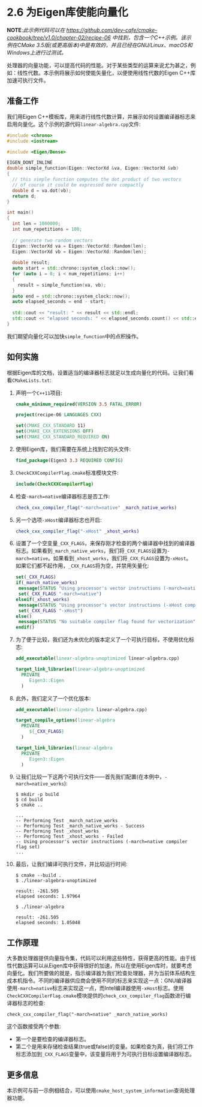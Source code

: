 # 2.6 为Eigen库使能向量化

**NOTE**:*此示例代码可以在 https://github.com/dev-cafe/cmake-cookbook/tree/v1.0/chapter-02/recipe-06 中找到，包含一个C++示例。该示例在CMake 3.5版(或更高版本)中是有效的，并且已经在GNU/Linux、macOS和Windows上进行过测试。*

处理器的向量功能，可以提高代码的性能。对于某些类型的运算来说尤为甚之，例如：线性代数。本示例将展示如何使能矢量化，以便使用线性代数的Eigen C++库加速可执行文件。

## 准备工作

我们用Eigen C++模板库，用来进行线性代数计算，并展示如何设置编译器标志来启用向量化。这个示例的源代码`linear-algebra.cpp`文件:

```c++
#include <chrono>
#include <iostream>

#include <Eigen/Dense>

EIGEN_DONT_INLINE
double simple_function(Eigen::VectorXd &va, Eigen::VectorXd &vb)
{
  // this simple function computes the dot product of two vectors
  // of course it could be expressed more compactly
  double d = va.dot(vb);
  return d;
}

int main()
{
  int len = 1000000;
  int num_repetitions = 100;
  
  // generate two random vectors
  Eigen::VectorXd va = Eigen::VectorXd::Random(len);
  Eigen::VectorXd vb = Eigen::VectorXd::Random(len);
  
  double result;
  auto start = std::chrono::system_clock::now();
  for (auto i = 0; i < num_repetitions; i++)
  {
    result = simple_function(va, vb);
  }
  auto end = std::chrono::system_clock::now();
  auto elapsed_seconds = end - start;
  
  std::cout << "result: " << result << std::endl;
  std::cout << "elapsed seconds: " << elapsed_seconds.count() << std::endl;
}
```

我们期望向量化可以加快`simple_function`中的点积操作。

## 如何实施

根据Eigen库的文档，设置适当的编译器标志就足以生成向量化的代码。让我们看看`CMakeLists.txt`:

1. 声明一个`C++11`项目:

   ```cmake
   cmake_minimum_required(VERSION 3.5 FATAL_ERROR)
   
   project(recipe-06 LANGUAGES CXX)
   
   set(CMAKE_CXX_STANDARD 11)
   set(CMAKE_CXX_EXTENSIONS OFF)
   set(CMAKE_CXX_STANDARD_REQUIRED ON)
   ```

2. 使用Eigen库，我们需要在系统上找到它的头文件:

   ```cmake
   find_package(Eigen3 3.3 REQUIRED CONFIG)
   ```

3. `CheckCXXCompilerFlag.cmake`标准模块文件:

   ```cmake
   include(CheckCXXCompilerFlag)
   ```

4. 检查` -march=native `编译器标志是否工作:

   ```cmake
   check_cxx_compiler_flag("-march=native" _march_native_works)
   ```

5. 另一个选项`-xHost`编译器标志也开启:

   ```cmake
   check_cxx_compiler_flag("-xHost" _xhost_works)
   ```

6. 设置了一个空变量`_CXX_FLAGS`，来保存刚才检查的两个编译器中找到的编译器标志。如果看到`_march_native_works`，我们将`_CXX_FLAGS`设置为`-march=native`。如果看到`_xhost_works`，我们将`_CXX_FLAGS`设置为`-xHost`。如果它们都不起作用，`_CXX_FLAGS`将为空，并禁用矢量化:

   ```cmake
   set(_CXX_FLAGS)
   if(_march_native_works)
   	message(STATUS "Using processor's vector instructions (-march=native compiler flag set)")
   	set(_CXX_FLAGS "-march=native")
   elseif(_xhost_works)
   	message(STATUS "Using processor's vector instructions (-xHost compiler flag set)")
   	set(_CXX_FLAGS "-xHost")
   else()
   	message(STATUS "No suitable compiler flag found for vectorization")
   endif()
   ```

7. 为了便于比较，我们还为未优化的版本定义了一个可执行目标，不使用优化标志:

   ```cmake
   add_executable(linear-algebra-unoptimized linear-algebra.cpp)
   
   target_link_libraries(linear-algebra-unoptimized
     PRIVATE
     	Eigen3::Eigen
     )
   ```

8. 此外，我们定义了一个优化版本:

   ```cmake
   add_executable(linear-algebra linear-algebra.cpp)
   
   target_compile_options(linear-algebra
     PRIVATE
     	${_CXX_FLAGS}
     )
   
   target_link_libraries(linear-algebra
     PRIVATE
     	Eigen3::Eigen
     )
   ```

9. 让我们比较一下这两个可执行文件——首先我们配置(在本例中，`-march=native_works`):

   ```shell
   $ mkdir -p build
   $ cd build
   $ cmake ..
   
   ...
   -- Performing Test _march_native_works
   -- Performing Test _march_native_works - Success
   -- Performing Test _xhost_works
   -- Performing Test _xhost_works - Failed
   -- Using processor's vector instructions (-march=native compiler flag set)
   ...
   ```

10. 最后，让我们编译可执行文件，并比较运行时间:

    ```shell
    $ cmake --build .
    $ ./linear-algebra-unoptimized
    
    result: -261.505
    elapsed seconds: 1.97964
    
    $ ./linear-algebra
    
    result: -261.505
    elapsed seconds: 1.05048
    ```

## 工作原理

大多数处理器提供向量指令集，代码可以利用这些特性，获得更高的性能。由于线性代数运算可以从Eigen库中获得很好的加速，所以在使用Eigen库时，就要考虑向量化。我们所要做的就是，指示编译器为我们检查处理器，并为当前体系结构生成本机指令。不同的编译器供应商会使用不同的标志来实现这一点：GNU编译器使用`-march=native`标志来实现这一点，而Intel编译器使用`-xHost`标志。使用` CheckCXXCompilerFlag.cmake`模块提供的`check_cxx_compiler_flag`函数进行编译器标志的检查:

`check_cxx_compiler_flag("-march=native" _march_native_works)`

这个函数接受两个参数:

* 第一个是要检查的编译器标志。
* 第二个是用来存储检查结果(true或false)的变量。如果检查为真，我们将工作标志添加到`_CXX_FLAGS`变量中，该变量将用于为可执行目标设置编译器标志。

## 更多信息

本示例可与前一示例相结合，可以使用`cmake_host_system_information`查询处理器功能。


